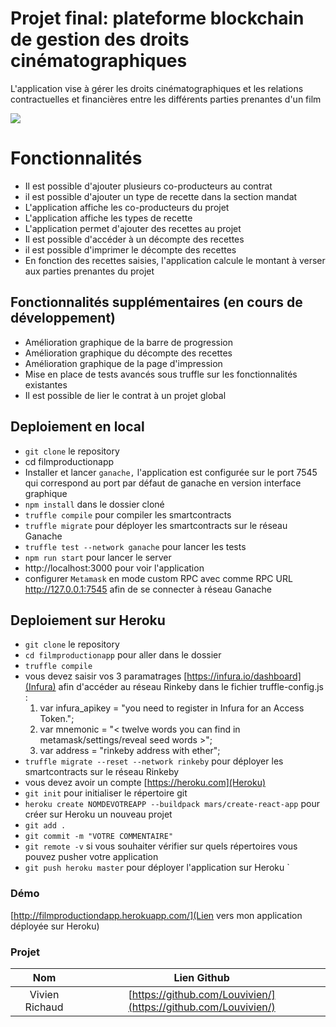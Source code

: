 # Projet final: plateforme blockchain de gestion des droits cinématographiques

L'application vise à gérer les droits cinématographiques et les relations contractuelles et financières entre les différents parties prenantes d'un film

![](https://srushtivfx.com/wp-content/uploads/2018/08/Evoution-of-Film-industry-Srushti-VFX.png)

# Fonctionnalités

- Il est possible d'ajouter plusieurs co-producteurs au contrat
- il est possible d'ajouter un type de recette dans la section mandat
- L'application affiche les co-producteurs du projet
- L'application affiche les types de recette
- L'application permet d'ajouter des recettes au projet
- Il est possible d'accéder à un décompte des recettes
- il est possible d'imprimer le décompte des recettes
- En fonction des recettes saisies, l'application calcule le montant à verser aux parties prenantes du projet

## Fonctionnalités supplémentaires (en cours de développement)

- Amélioration graphique de la barre de progression
- Amélioration graphique du décompte des recettes
- Amélioration graphique de la page d'impression
- Mise en place de tests avancés sous truffle sur les fonctionnalités existantes
- Il est possible de lier le contrat à un projet global

## Deploiement en local

- `git clone` le repository
- cd filmproductionapp
- Installer et lancer `ganache,` l'application est configurée sur le port 7545 qui correspond au port par défaut de ganache en version interface graphique
- `npm install` dans le dossier cloné
- `truffle compile` pour compiler les smartcontracts
- `truffle migrate` pour déployer les smartcontracts sur le réseau Ganache
- `truffle test --network ganache` pour lancer les tests
- `npm run start` pour lancer le server
- http://localhost:3000 pour voir l'application
- configurer `Metamask` en mode custom RPC avec comme RPC URL http://127.0.0.1:7545 afin de se connecter à réseau Ganache

## Deploiement sur Heroku

- `git clone` le repository
- `cd filmproductionapp` pour aller dans le dossier
- `truffle compile`
- vous devez saisir vos 3 paramatrages [https://infura.io/dashboard](Infura) afin d'accéder au réseau Rinkeby dans le fichier truffle-config.js :
  1. var infura_apikey = "you need to register in Infura for an Access Token.";
  2. var mnemonic = "< twelve words you can find in metamask/settings/reveal seed words >";
  3. var address = "rinkeby address with ether";
- `truffle migrate --reset --network rinkeby` pour déployer les smartcontracts sur le réseau Rinkeby
- vous devez avoir un compte [https://heroku.com](Heroku)
- `git init` pour initialiser le répertoire git
- `heroku create NOMDEVOTREAPP --buildpack mars/create-react-app` pour créer sur Heroku un nouveau projet
- `git add .`
- `git commit -m "VOTRE COMMENTAIRE"`
- `git remote -v` si vous souhaiter vérifier sur quels répertoires vous pouvez pusher votre application
- `git push heroku master` pour déployer l'application sur Heroku
  `

### Démo

[http://filmproductiondapp.herokuapp.com/](Lien vers mon application déployée sur Heroku)

### Projet

|      Nom       |                          Lien Github                           |
| :------------: | :------------------------------------------------------------: |
| Vivien Richaud | [https://github.com/Louvivien/](https://github.com/Louvivien/) |
